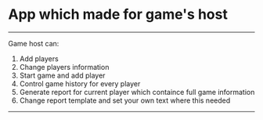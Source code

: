 # App which made for game's host
<hr>

Game host can:
1. Add players
2. Change players information
3. Start game and add player
4. Control game history for every player
5. Generate report for current player which containce full game information 
5. Change report template and set your own text where this needed

<hr>
